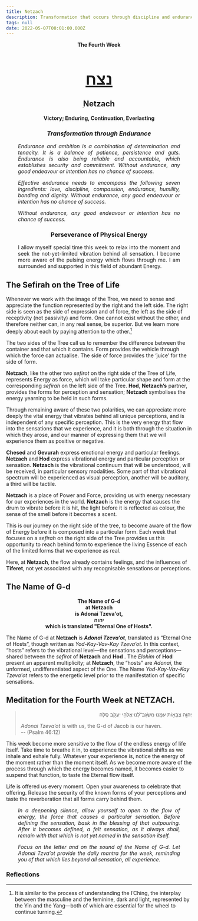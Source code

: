 ```yaml
---
title: Netzach
description: Transformation that occurs through discipline and endurance.
tags: null
date: 2022-05-07T00:01:00.000Z
---
```


<div style="text-align: center; font-weight: bold"> 
<p>The Fourth Week </p>
<h1 style="font-size: 300%; text-decoration: underline">נצח</h1>
<h2>ִNetzach</h2>
<p>Victory; Enduring, Continuation, Everlasting<p />
<h3 style="font-style: italic">Transformation through Endurance</h3>
</div>
<div style="margin-left: 2rem; margin-right: 2rem;text-align: justify">

<div style="font-style: italic">

Endurance and ambition is a combination of determination and tenacity. It is a balance of patience, persistence and guts. Endurance is also being reliable and accountable, which establishes security and commitment. Without endurance, any good endeavour or intention has no chance of success.

Effective endurance needs to encompass the following seven ingredients: love, discipline, compassion, endurance, humility, bonding and dignity. Without endurance, any good endeavour or intention has no chance of success.

Without endurance, any good endeavour or intention has no chance of success.

</div>

<h3 style="text-align:center">Perseverance of Physical Energy</h3>

I allow myself special time this week to relax into the moment and seek the not-yet-limited vibration behind all sensation. I become more aware of the pulsing energy which flows through me. I am surrounded and supported in this field of abundant Energy.

</div>

## The Sefirah on the Tree of Life

Whenever we work with the image of the Tree, we need to sense and appreciate the function represented by the right and the left side. The right side is seen as the side of expression and of force, the left as the side of receptivity (not passivity) and form. One cannot exist without the other, and therefore neither can, in any real sense, be superior. But we learn more deeply about each by paying attention to the other.[^1]

The two sides of the Tree call us to remember the difference between the container and that which it contains. Form provides the vehicle through which the force can actualise. The side of force provides the ‘juice’ for the side of form.

**Netzach**, like the other two _sefirot_ on the right side of the Tree of Life, represents Energy as force, which will take particular shape and form at the corresponding _sefirah_ on the left side of the Tree. **Hod**, **Netzach’s** partner, provides the forms for perception and sensation; **Netzach** symbolises the energy yearning to be held in such forms.

Through remaining aware of these two polarities, we can appreciate more deeply the vital energy that vibrates behind all unique perceptions, and is independent of any specific perception. This is the very energy that flow into the sensations that we experience, and it is both through the situation in which they arose, and our manner of expressing them that we will experience them as positive or negative.

**Chesed** and **Gevurah** express emotional energy and particular feelings. **Netzach** and **Hod** express vibrational energy and particular perception or sensation. **Netzach** is the vibrational continuum that will be understood, will be received, in particular sensory modalities. Some part of that vibrational spectrum will be experienced as visual perception, another will be auditory, a third will be tactile.

**Netzach** is a place of Power and Force, providing us with energy necessary for our experiences in the world. **Netzach** is the energy that causes the drum to vibrate before it is hit, the light before it is reflected as colour, the sense of the smell before it becomes a scent.

This is our journey on the right side of the tree, to become aware of the flow of Energy before it is composed into a particular form. Each week that focuses on a _sefirah_ on the right side of the Tree provides us this opportunity to reach behind form to experience the living Essence of each of the limited forms that we experience as real.

Here, at **Netzach**, the flow already contains feelings, and the influences of **Tiferet**, not yet associated with any recognisable sensations or perceptions.

## The Name of G-d

<div style="text-align: center; font-weight:bold"> 
The Name of G-d<br />
at Netzach<br />
is Adonai Tzeva'ot,<br />
יהוה<br />
which is translated "Eternal One of Hosts".<br />
</div>

The Name of G-d at **Netzach** is _**Adonai Tzeva’ot**_, translated as “Eternal One of Hosts”, though written as _Yod-Kay-Vav-Kay Tzeva’ot_. In this context, “hosts” refers to the vibrational level&mdash;the sensations and perceptions&mdash;shared between the _sefirot_ of **Netzach** and **Hod** . The _Elohim_ of **Hod** present an apparent multiplicity; at **Netzach**, the “hosts” are _Adonai_, the unformed, undifferentiated aspect of the One. The Name _Yod-Kay-Vav-Kay Tzeva'ot_ refers to the energetic level prior to the manifestation of specific sensations.

## Meditation for the Fourth Week at NETZACH.

<blockquote dir="rtl">
יְהוָ֣ה צְבָא֣וֹת עִמָּ֑נוּ מִשְׂגָּֽב־לָ֝נוּ אֱלֹהֵ֖י יַעֲקֹ֣ב סֶֽלָה
<p dir="ltr">
<em>Adonai Tzeva’ot</em> is with us, the G-d of Jacob is our haven.<br />
-- (Psalm 46:12)
</p>
</blockquote>

This week become more sensitive to the flow of the endless energy of life itself. Take time to breathe it in, to experience the vibrational shifts as we inhale and exhale fully. Whatever your experience is, notice the energy of the moment rather than the moment itself. As we become more aware of the process through which the energy becomes named, it becomes easier to suspend that function, to taste the Eternal flow itself.

Life is offered us every moment. Open your awareness to celebrate that offering. Release the security of the known forms of your perceptions and taste the reverberation that all forms carry behind them.

<div style="margin-left: 2rem; margin-right: 2rem;text-align: justify; font-style: italic">

In a deepening silence, allow yourself to open to the flow of energy, the force that causes a particular sensation. Before defining the sensation, bask in the blessing of that outpouring. After it becomes defined, a felt sensation, as it always shall, remain with that which is not yet named in the sensation itself.

Focus on the letter and on the sound of the Name of G-d. Let _Adonai Tzva’ot_ provide the daily mantra for the week, reminding you of that which lies beyond all sensation, all experience.

</div>

<h3>Reflections</h3>

[^1]: It is similar to the process of understanding the I’Ching, the interplay between the masculine and the feminine, dark and light, represented by the Yin and the Yang&mdash;both of which are essential for the wheel to continue turning.
